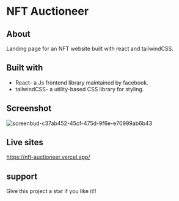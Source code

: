 # NFT Auctioneer

## About
Landing page for an NFT website built with react and tailwindCSS.

## Built with
- React- a Js frontend library maintained by facebook.
- tailwindCSS- a utility-based CSS library for styling.

## Screenshot
![screenbud-c37ab452-45cf-475d-9f6e-e70999ab6b43](https://user-images.githubusercontent.com/55447492/190175154-aec52676-5472-4edd-b702-c88bcdf35b30.png)

## Live sites
https://nft-auctioneer.vercel.app/

## support
Give this project a star if you like it!!


